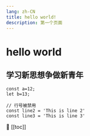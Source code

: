 ```yaml
---
lang: zh-CN
title: hello world!
description: 第一个页面
---
```


# hello world

## 学习新思想争做新青年

```js{1,6-8}
const a=12;
let b=13;
```

```ts:no-line-numbers
// 行号被禁用
const line2 = 'This is line 2'
const line3 = 'This is line 3'
```

:eyes:
[[toc]]
